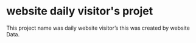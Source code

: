 # website daily visitor's projet
  This project name was daily website visitor’s this was created by website
Data. 

